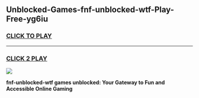 
## Unblocked-Games-fnf-unblocked-wtf-Play-Free-yg6iu
<h3>
<a href="https://premium76.site?title=fnf-unblocked-wtf&ref=23A">CLICK TO PLAY</a></h3>
<hr>

<h3>
<a href="https://premium76.site?title=fnf-unblocked-wtf&ref=23A">CLICK 2 PLAY</a>
  
</h3>

<a href="https://premium76.site?title=fnf-unblocked-wtf&ref=23A"><img src="https://clearcache.store/games.png"></a>


**fnf-unblocked-wtf games unblocked: Your Gateway to Fun and Accessible Online Gaming**
